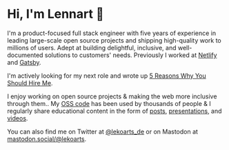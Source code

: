 # Hi, I'm Lennart 👋

I'm a product-focused full stack engineer with five years of experience in leading large-scale open source projects and shipping high-quality work to millions of users. Adept at building delightful, inclusive, and well-documented solutions to customers' needs. Previously I worked at [Netlify](https://www.netlify.com) and [Gatsby](https://www.gatsbyjs.com/).

I'm actively looking for my next role and wrote up [5 Reasons Why You Should Hire Me](https://www.lekoarts.de/garden/5-reasons-why-you-should-hire-me).

I enjoy working on open source projects & making the web more inclusive through them.. My [OSS code](https://github.com/LekoArts?tab=repositories&type=source) has been used by thousands of people & I regularly share educational content in the form of [posts](https://www.lekoarts.de/writing), [presentations](https://www.lekoarts.de/appearances), and [videos](https://www.lekoarts.de/appearances).

You can also find me on Twitter at [@lekoarts_de](https://twitter.com/lekoarts_de) or on Mastodon at <a rel="me" href="https://mastodon.social/@lekoarts">mastodon.social/@lekoarts</a>.
